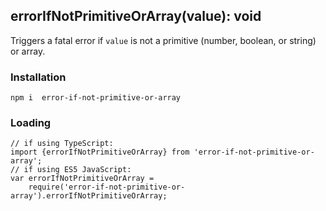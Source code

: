 ## errorIfNotPrimitiveOrArray(value): void

Triggers a fatal error if `value` is not a primitive (number, boolean, or string)   
or array.

### Installation
`npm i  error-if-not-primitive-or-array`

### Loading
```
// if using TypeScript:
import {errorIfNotPrimitiveOrArray} from 'error-if-not-primitive-or-array';
// if using ES5 JavaScript:
var errorIfNotPrimitiveOrArray = 
	require('error-if-not-primitive-or-array').errorIfNotPrimitiveOrArray;
```